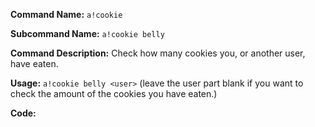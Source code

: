 **Command Name:** `a!cookie`

**Subcommand Name:** `a!cookie belly`

**Command Description:**
Check how many cookies you, or another user, have eaten.

**Usage:**
`a!cookie belly <user>` (leave the user part blank if you want to check the amount of the cookies you have eaten.)

**Code:**
```{if;{args;1};==;belly;{a!say;{user.username;{args;2}} has eaten :cookie:{perget;{user.id;{args;2}}_Belly} cookie(s) in total!};}
```
